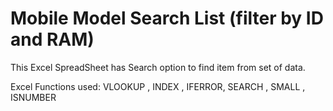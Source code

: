 # Mobile Model Search List (filter by ID and RAM)
This Excel SpreadSheet has Search option to find item from set of data.

Excel Functions used: VLOOKUP , INDEX , IFERROR, SEARCH , SMALL , ISNUMBER
